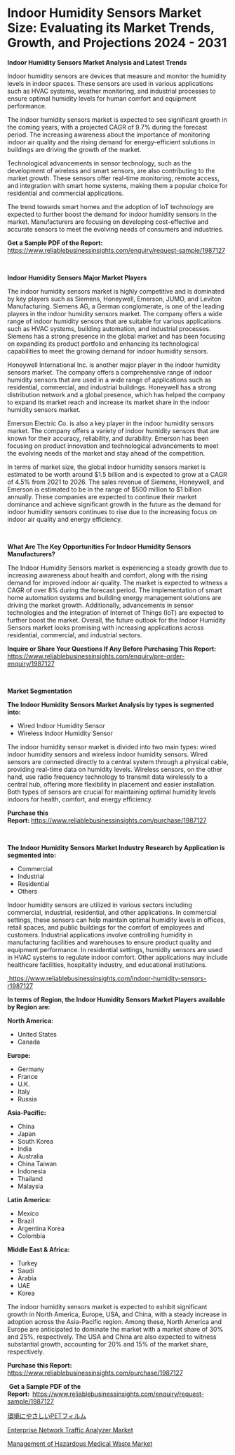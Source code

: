 <p><h1>Indoor Humidity Sensors Market Size: Evaluating its Market Trends, Growth, and Projections 2024 - 2031</h1></p><p><strong>Indoor Humidity Sensors Market Analysis and Latest Trends</strong></p>
<p><p>Indoor humidity sensors are devices that measure and monitor the humidity levels in indoor spaces. These sensors are used in various applications such as HVAC systems, weather monitoring, and industrial processes to ensure optimal humidity levels for human comfort and equipment performance. </p><p>The indoor humidity sensors market is expected to see significant growth in the coming years, with a projected CAGR of 9.7% during the forecast period. The increasing awareness about the importance of monitoring indoor air quality and the rising demand for energy-efficient solutions in buildings are driving the growth of the market. </p><p>Technological advancements in sensor technology, such as the development of wireless and smart sensors, are also contributing to the market growth. These sensors offer real-time monitoring, remote access, and integration with smart home systems, making them a popular choice for residential and commercial applications.</p><p>The trend towards smart homes and the adoption of IoT technology are expected to further boost the demand for indoor humidity sensors in the market. Manufacturers are focusing on developing cost-effective and accurate sensors to meet the evolving needs of consumers and industries.</p></p>
<p><strong>Get a Sample PDF of the Report:&nbsp;</strong> <a href="https://www.reliablebusinessinsights.com/enquiry/request-sample/1987127">https://www.reliablebusinessinsights.com/enquiry/request-sample/1987127</a></p>
<p>&nbsp;</p>
<p><strong>Indoor Humidity Sensors Major Market Players</strong></p>
<p><p>The indoor humidity sensors market is highly competitive and is dominated by key players such as Siemens, Honeywell, Emerson, JUMO, and Leviton Manufacturing. Siemens AG, a German conglomerate, is one of the leading players in the indoor humidity sensors market. The company offers a wide range of indoor humidity sensors that are suitable for various applications such as HVAC systems, building automation, and industrial processes. Siemens has a strong presence in the global market and has been focusing on expanding its product portfolio and enhancing its technological capabilities to meet the growing demand for indoor humidity sensors.</p><p>Honeywell International Inc. is another major player in the indoor humidity sensors market. The company offers a comprehensive range of indoor humidity sensors that are used in a wide range of applications such as residential, commercial, and industrial buildings. Honeywell has a strong distribution network and a global presence, which has helped the company to expand its market reach and increase its market share in the indoor humidity sensors market.</p><p>Emerson Electric Co. is also a key player in the indoor humidity sensors market. The company offers a variety of indoor humidity sensors that are known for their accuracy, reliability, and durability. Emerson has been focusing on product innovation and technological advancements to meet the evolving needs of the market and stay ahead of the competition.</p><p>In terms of market size, the global indoor humidity sensors market is estimated to be worth around $1.5 billion and is expected to grow at a CAGR of 4.5% from 2021 to 2026. The sales revenue of Siemens, Honeywell, and Emerson is estimated to be in the range of $500 million to $1 billion annually. These companies are expected to continue their market dominance and achieve significant growth in the future as the demand for indoor humidity sensors continues to rise due to the increasing focus on indoor air quality and energy efficiency.</p></p>
<p>&nbsp;</p>
<p><strong>What Are The Key Opportunities For Indoor Humidity Sensors Manufacturers?</strong></p>
<p><p>The Indoor Humidity Sensors market is experiencing a steady growth due to increasing awareness about health and comfort, along with the rising demand for improved indoor air quality. The market is expected to witness a CAGR of over 8% during the forecast period. The implementation of smart home automation systems and building energy management solutions are driving the market growth. Additionally, advancements in sensor technologies and the integration of Internet of Things (IoT) are expected to further boost the market. Overall, the future outlook for the Indoor Humidity Sensors market looks promising with increasing applications across residential, commercial, and industrial sectors.</p></p>
<p><strong>Inquire or Share Your Questions If Any Before Purchasing This Report:</strong> <a href="https://www.reliablebusinessinsights.com/enquiry/pre-order-enquiry/1987127">https://www.reliablebusinessinsights.com/enquiry/pre-order-enquiry/1987127</a></p>
<p>&nbsp;</p>
<p><strong>Market Segmentation</strong></p>
<p><strong>The Indoor Humidity Sensors Market Analysis by types is segmented into:</strong></p>
<p><ul><li>Wired Indoor Humidity Sensor</li><li>Wireless Indoor Humidity Sensor</li></ul></p>
<p><p>The indoor humidity sensor market is divided into two main types: wired indoor humidity sensors and wireless indoor humidity sensors. Wired sensors are connected directly to a central system through a physical cable, providing real-time data on humidity levels. Wireless sensors, on the other hand, use radio frequency technology to transmit data wirelessly to a central hub, offering more flexibility in placement and easier installation. Both types of sensors are crucial for maintaining optimal humidity levels indoors for health, comfort, and energy efficiency.</p></p>
<p><strong>Purchase this Report:&nbsp;</strong><a href="https://www.reliablebusinessinsights.com/purchase/1987127">https://www.reliablebusinessinsights.com/purchase/1987127</a></p>
<p>&nbsp;</p>
<p><strong>The Indoor Humidity Sensors Market Industry Research by Application is segmented into:</strong></p>
<p><ul><li>Commercial</li><li>Industrial</li><li>Residential</li><li>Others</li></ul></p>
<p><p>Indoor humidity sensors are utilized in various sectors including commercial, industrial, residential, and other applications. In commercial settings, these sensors can help maintain optimal humidity levels in offices, retail spaces, and public buildings for the comfort of employees and customers. Industrial applications involve controlling humidity in manufacturing facilities and warehouses to ensure product quality and equipment performance. In residential settings, humidity sensors are used in HVAC systems to regulate indoor comfort. Other applications may include healthcare facilities, hospitality industry, and educational institutions.</p></p>
<p><a href="https://www.reliablebusinessinsights.com/indoor-humidity-sensors-r1987127">&nbsp;https://www.reliablebusinessinsights.com/indoor-humidity-sensors-r1987127</a></p>
<p><strong>In terms of Region, the Indoor Humidity Sensors Market Players available by Region are:</strong></p>
<p>
    <p> <strong> North America: </strong>
        <ul>
            <li>United States</li>
            <li>Canada</li>
        </ul>
        </p> 
    <p> <strong> Europe: </strong>
        <ul>
            <li>Germany</li>
            <li>France</li>
            <li>U.K.</li>
            <li>Italy</li>
            <li>Russia</li>
        </ul>
        </p> 
    <p> <strong> Asia-Pacific: </strong>
        <ul>
            <li>China</li>
            <li>Japan</li>
            <li>South Korea</li>
            <li>India</li>
            <li>Australia</li>
            <li>China Taiwan</li>
            <li>Indonesia</li>
            <li>Thailand</li>
            <li>Malaysia</li>
        </ul>
        </p> 
    <p> <strong> Latin America: </strong>
        <ul>
            <li>Mexico</li>
            <li>Brazil</li>
            <li>Argentina Korea</li>
            <li>Colombia</li>
        </ul>
        </p> 
    <p> <strong> Middle East & Africa: </strong>
        <ul>
            <li>Turkey</li>
            <li>Saudi</li>
            <li>Arabia</li>
            <li>UAE</li>
            <li>Korea</li>
        </ul>
    </p>
    </p>
<p><p>The indoor humidity sensors market is expected to exhibit significant growth in North America, Europe, USA, and China, with a steady increase in adoption across the Asia-Pacific region. Among these, North America and Europe are anticipated to dominate the market with a market share of 30% and 25%, respectively. The USA and China are also expected to witness substantial growth, accounting for 20% and 15% of the market share, respectively.</p></p>
<p><strong>Purchase this Report: </strong><a href="https://www.reliablebusinessinsights.com/purchase/1987127">https://www.reliablebusinessinsights.com/purchase/1987127</a></p>
<p>&nbsp;<strong>Get a Sample PDF of the Report:&nbsp;&nbsp;</strong><a href="https://www.reliablebusinessinsights.com/enquiry/request-sample/1987127">https://www.reliablebusinessinsights.com/enquiry/request-sample/1987127</a></p>
<p><strong></strong></p>
<p><p><a href="https://github.com/cbigkbh02719/Market-Research-Report-List-2/blob/main/9185841165103.md">環境にやさしいPETフィルム</a></p><p><a href="https://www.linkedin.com/pulse/decoding-enterprise-network-traffic-analyzer-market-metrics-share-jjane">Enterprise Network Traffic Analyzer Market</a></p><p><a href="https://www.linkedin.com/pulse/management-hazardous-medical-waste-market-trends-forecast-competitive-rurpe">Management of Hazardous Medical Waste Market</a></p></p>